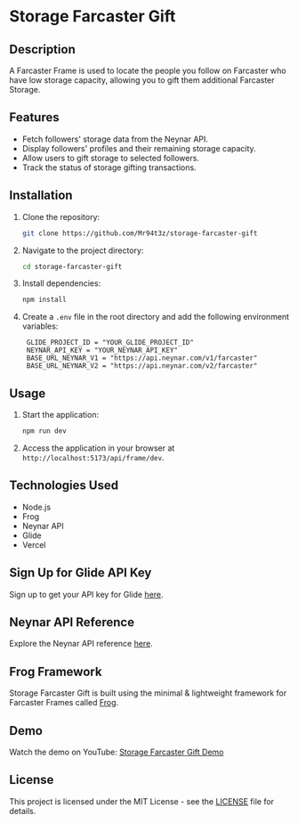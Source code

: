 # Storage Farcaster Gift

## Description
A Farcaster Frame is used to locate the people you follow on Farcaster who have low storage capacity, allowing you to gift them additional Farcaster Storage.

## Features
- Fetch followers' storage data from the Neynar API.
- Display followers' profiles and their remaining storage capacity.
- Allow users to gift storage to selected followers.
- Track the status of storage gifting transactions.

## Installation
1. Clone the repository:
   ```bash
   git clone https://github.com/Mr94t3z/storage-farcaster-gift
   ```
2. Navigate to the project directory:
   ```bash
   cd storage-farcaster-gift
   ```
3. Install dependencies:
   ```bash
   npm install
   ```
4. Create a `.env` file in the root directory and add the following environment variables:
   ```plaintext
    GLIDE_PROJECT_ID = "YOUR_GLIDE_PROJECT_ID"
    NEYNAR_API_KEY = "YOUR_NEYNAR_API_KEY"
    BASE_URL_NEYNAR_V1 = "https://api.neynar.com/v1/farcaster"
    BASE_URL_NEYNAR_V2 = "https://api.neynar.com/v2/farcaster"
   ```

## Usage
1. Start the application:
   ```bash
   npm run dev
   ```
2. Access the application in your browser at `http://localhost:5173/api/frame/dev`.

## Technologies Used
- Node.js
- Frog
- Neynar API
- Glide
- Vercel

## Sign Up for Glide API Key
Sign up to get your API key for Glide [here](https://paywithglide.xyz/).

## Neynar API Reference
Explore the Neynar API reference [here](https://docs.neynar.com/reference/neynar-farcaster-api-overview).

## Frog Framework
Storage Farcaster Gift is built using the minimal & lightweight framework for Farcaster Frames called [Frog](https://frog.fm/).

## Demo
Watch the demo on YouTube: [Storage Farcaster Gift Demo](https://www.youtube.com/watch?v=VBQbbLt75l8)

## License
This project is licensed under the MIT License - see the [LICENSE](LICENSE) file for details.